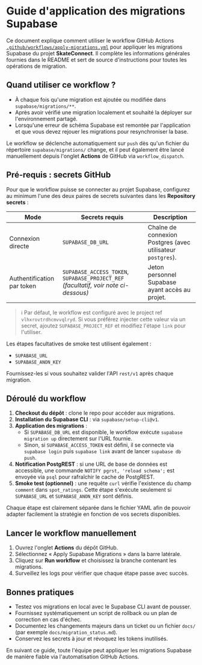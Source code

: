 # Guide d'application des migrations Supabase

Ce document explique comment utiliser le workflow GitHub Actions
[`.github/workflows/apply-migrations.yml`](../.github/workflows/apply-migrations.yml)
pour appliquer les migrations Supabase du projet **SkateConnect**. Il
complète les informations générales fournies dans le README et sert de
source d'instructions pour toutes les opérations de migration.

## Quand utiliser ce workflow ?

- À chaque fois qu'une migration est ajoutée ou modifiée dans
  `supabase/migrations/**`.
- Après avoir vérifié une migration localement et souhaité la déployer
  sur l'environnement partagé.
- Lorsqu'une erreur de schéma Supabase est remontée par l'application
  et que vous devez rejouer les migrations pour resynchroniser la base.

Le workflow se déclenche automatiquement sur `push` dès qu'un fichier du
répertoire `supabase/migrations/` change, et il peut également être
lancé manuellement depuis l'onglet **Actions** de GitHub via
`workflow_dispatch`.

## Pré-requis : secrets GitHub

Pour que le workflow puisse se connecter au projet Supabase, configurez
au minimum l'une des deux paires de secrets suivantes dans les
**Repository secrets** :

| Mode | Secrets requis | Description |
| --- | --- | --- |
| Connexion directe | `SUPABASE_DB_URL` | Chaîne de connexion Postgres (avec utilisateur `postgres`). |
| Authentification par token | `SUPABASE_ACCESS_TOKEN`, `SUPABASE_PROJECT_REF` *(facultatif, voir note ci-dessous)* | Jeton personnel Supabase ayant accès au projet. |

> ℹ️ Par défaut, le workflow est configuré avec le project ref
> `vlhxrovtrdhcmvvqlryd`. Si vous préférez injecter cette valeur via un
> secret, ajoutez `SUPABASE_PROJECT_REF` et modifiez l'étape `link` pour
> l'utiliser.

Les étapes facultatives de smoke test utilisent également :

- `SUPABASE_URL`
- `SUPABASE_ANON_KEY`

Fournissez-les si vous souhaitez valider l'API `rest/v1` après chaque
migration.

## Déroulé du workflow

1. **Checkout du dépôt** : clone le repo pour accéder aux migrations.
2. **Installation du Supabase CLI** : via `supabase/setup-cli@v1`.
3. **Application des migrations** :
   - Si `SUPABASE_DB_URL` est disponible, le workflow exécute
     `supabase migration up` directement sur l'URL fournie.
   - Sinon, si `SUPABASE_ACCESS_TOKEN` est défini, il se connecte via
     `supabase login` puis `supabase link` avant de lancer
     `supabase db push`.
4. **Notification PostgREST** : si une URL de base de données est
   accessible, une commande `NOTIFY pgrst, 'reload schema';` est envoyée
   via `psql` pour rafraîchir le cache de PostgREST.
5. **Smoke test (optionnel)** : une requête `curl` vérifie l'existence du
   champ `comment` dans `spot_ratings`. Cette étape s'exécute seulement
   si `SUPABASE_URL` et `SUPABASE_ANON_KEY` sont définis.

Chaque étape est clairement séparée dans le fichier YAML afin de pouvoir
adapter facilement la stratégie en fonction de vos secrets disponibles.

## Lancer le workflow manuellement

1. Ouvrez l'onglet **Actions** du dépôt GitHub.
2. Sélectionnez « Apply Supabase Migrations » dans la barre latérale.
3. Cliquez sur **Run workflow** et choisissez la branche contenant les
   migrations.
4. Surveillez les logs pour vérifier que chaque étape passe avec succès.

## Bonnes pratiques

- Testez vos migrations en local avec le Supabase CLI avant de pousser.
- Fournissez systématiquement un script de rollback ou un plan de
  correction en cas d'échec.
- Documentez les changements majeurs dans un ticket ou un fichier
  `docs/` (par exemple `docs/migration_status.md`).
- Conservez les secrets à jour et révoquez les tokens inutilisés.

En suivant ce guide, toute l'équipe peut appliquer les migrations
Supabase de manière fiable via l'automatisation GitHub Actions.
